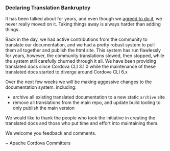### Declaring Translation Bankruptcy

It has been talked about for years, and even though we [agreed to do it](https://lists.apache.org/thread.html/4768b193b66d75d1c0c7c08303c54eb0fa15894c60e99b607f7e3e5d%40%3Cdev.cordova.apache.org%3E), we never really moved on it.
Taking things away is always harder than adding things.

Back in the day, we had active contributions from the community to translate our documentation, and we had a pretty robust system to pull them all together and publish the html site.  This system has run flawlessly for years, however, the community translations slowed, then stopped, while the system still carefully churned through it all. We have been providing translated docs since Cordova CLI 3.1.0 while the maintenance of these translated docs started to diverge around Cordova CLI 6.x

Over the next few weeks we will be making aggessive changes to the documentation system.
including:
- archive all existing translated documentation to a new static `archive` site
- remove all translations from the main repo, and update build tooling to only publish the main version

We would like to thank the people who took the initiative in creating the translated docs and those who put time and effort into maintaining them.

We welcome you feedback and comments.

~ Apache Cordova Committers
